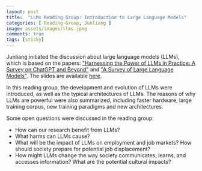 ```yaml
---
layout: post
title:  "LLMs Reading Group: Introduction to Large Language Models"
categories: [ Reading-Group, Junliang ]
image: assets/images/llms.jpeg
comments: true
tags: [sticky]
---
```


Junliang initiated the discussion about large language models (LLMs), which is based on the papers: ["Harnessing the Power of LLMs in Practice: A Survey on ChatGPT and Beyond"](https://arxiv.org/pdf/2304.13712.pdf) and ["A Survey of Large Language Models"](https://arxiv.org/abs/2303.18223). 
The slides are available [here](https://www.dropbox.com/s/9fejnl064qbzwrr/slides-introduction%20to%20large%20language%20models.pdf?dl=0).

In this reading group, the development and evolution of LLMs were introduced, as well as the typical architectures of LLMs. The reasons of why LLMs are powerful were also summarized, including faster hardware, large training corpus, new training paradigms and new architectures.

Some open questions were discussed in the reading group:
+ How can our research benefit from LLMs?
+ What harms can LLMs cause?
+ What will be the impact of LLMs on employment and job markets? How should society prepare for potential job displacement?
+ How might LLMs change the way society communicates, learns, and accesses information? What are the potential cultural impacts?

